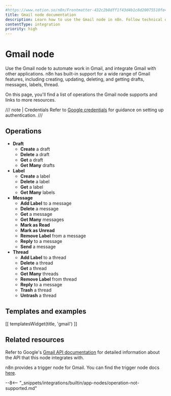```yaml
---
#https://www.notion.so/n8n/Frontmatter-432c2b8dff1f43d4b1c8d20075510fe4
title: Gmail node documentation
description: Learn how to use the Gmail node in n8n. Follow technical documentation to integrate Gmail node into your workflows.
contentType: integration
priority: high
---
```


# Gmail node

Use the Gmail node to automate work in Gmail, and integrate Gmail with other applications. n8n has built-in support for a wide range of Gmail features, including creating, updating, deleting, and getting drafts, messages, labels, thread.  

On this page, you'll find a list of operations the Gmail node supports and links to more resources.

/// note | Credentials
Refer to [Google credentials](/integrations/builtin/credentials/google/) for guidance on setting up authentication. 
///

## Operations

* **Draft**
	* **Create** a draft
	* **Delete** a draft
	* **Get** a draft
	* **Get Many** drafts
* **Label**
	* **Create** a label
	* **Delete** a label
	* **Get** a label
	* **Get Many** labels
* **Message**
	* **Add Label** to a message
	* **Delete** a message
	* **Get** a message
	* **Get Many** messages
	* **Mark as Read**
	* **Mark as Unread**
	* **Remove Label** from a message
	* **Reply** to a message
	* **Send** a message
* **Thread**
	* **Add Label** to a thread
	* **Delete** a thread
	* **Get** a thread
	* **Get Many** threads
	* **Remove Label** from thread
	* **Reply** to a message
	* **Trash** a thread
	* **Untrash** a thread

## Templates and examples

<!-- see https://www.notion.so/n8n/Pull-in-templates-for-the-integrations-pages-37c716837b804d30a33b47475f6e3780 -->
[[ templatesWidget(title, 'gmail') ]]

## Related resources

Refer to Google's [Gmail API documentation](https://developers.google.com/gmail/api) for detailed information about the API that this node integrates with.

n8n provides a trigger node for Gmail. You can find the trigger node docs [here](/integrations/builtin/trigger-nodes/n8n-nodes-base.gmailtrigger/).

--8<-- "_snippets/integrations/builtin/app-nodes/operation-not-supported.md"